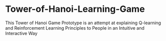 # Tower-of-Hanoi-Learning-Game
This Tower of Hanoi Game Prototype is an attempt at explaining Q-learning and Reinforcement Learning Principles to People in an Intuitive and Interactive Way
